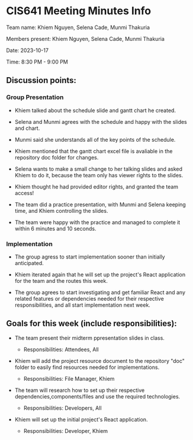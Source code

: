 # CIS641 Meeting Minutes Info

Team name: Khiem Nguyen, Selena Cade, Munmi Thakuria

Members present: Khiem Nguyen, Selena Cade, Munmi Thakuria

Date: 2023-10-17

Time: 8:30 PM - 9:00 PM

## Discussion points:

### Group Presentation

-   Khiem talked about the schedule slide and gantt chart he created.

-   Selena and Munmi agrees with the schedule and happy with the slides and chart.

-   Munmi said she understands all of the key points of the schedule.

-   Khiem mentioned that the gantt chart excel file is avaliable in the repository doc folder for changes.

-   Selena wants to make a small change to her talking slides and asked Khiem to do it, because the team only has viewer rights to the slides.

-   Khiem thought he had provided editor rights, and granted the team access!

-   The team did a practice presentation, with Munmi and Selena keeping time, and Khiem controlling the slides.

-   The team were happy with the practice and managed to complete it within 6 minutes and 10 seconds.

### Implementation

-   The group agress to start implementation sooner than initially anticipated.

-   Khiem iterated again that he will set up the project's React application for the team and the routes this week.

-   The group agrees to start investigating and get familiar React and any related features or dependencies needed for their respective responsibilities, and all start implementation next week.

## Goals for this week (include responsibilities):

-   The team present their midterm ppresentation slides in class.

    -   Responsibilities: Attendees, All

-   Khiem will add the project resource document to the repository "doc" folder to easily find resources needed for implementations.

    -   Responsibilities: File Manager, Khiem

-   The team will research how to set up their respective dependencies,components/files and use the required technologies.

    -   Responsibilities: Developers, All

-   Khiem will set up the initial project's React application.

    -   Responsibilities: Developer, Khiem
